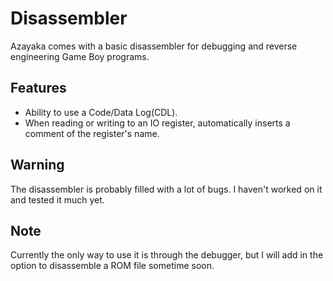 # Disassembler

Azayaka comes with a basic disassembler for debugging and reverse engineering Game Boy programs.

## Features

- Ability to use a Code/Data Log(CDL).
- When reading or writing to an IO register, automatically inserts a comment of the register's name.

## Warning

The disassembler is probably filled with a lot of bugs. I haven't worked on it and tested it much yet.

## Note

Currently the only way to use it is through the debugger, but I will add in the option to disassemble a ROM file sometime soon.